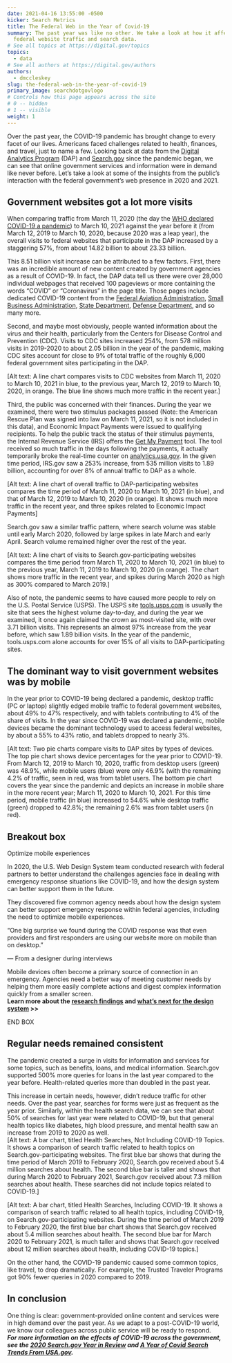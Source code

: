 ```yaml
---
date: 2021-04-16 13:55:00 -0500
kicker: Search Metrics
title: The Federal Web in the Year of Covid-19
summary: The past year was like no other. We take a look at how it affected
  federal website traffic and search data.
# See all topics at https://digital.gov/topics
topics:
  - data
# See all authors at https://digital.gov/authors
authors:
  - dmccleskey
slug: the-federal-web-in-the-year-of-covid-19
primary_image: searchdotgovlogo
# Controls how this page appears across the site
# 0 -- hidden
# 1 -- visible
weight: 1
---
```

Over the past year, the COVID-19 pandemic has brought change to every facet of our lives. Americans faced challenges related to health, finances, and travel, just to name a few. Looking back at data from the [Digital Analytics Program](https://digital.gov/guides/dap/) (DAP) and [Search.gov](https://search.gov/) since the pandemic began, we can see that online government services and information were in demand like never before. Let’s take a look at some of the insights from the public’s interaction with the federal government’s web presence in 2020 and 2021.

## Government websites got a lot more visits

When comparing traffic from March 11, 2020 (the day the [WHO declared COVID-19 a pandemic](https://www.who.int/director-general/speeches/detail/who-director-general-s-opening-remarks-at-the-media-briefing-on-covid-19---11-march-2020)) to March 10, 2021 against the year before it (from March 12, 2019 to March 10, 2020, because 2020 was a leap year), the overall visits to federal websites that participate in the DAP increased by a staggering 57%, from about 14.82 billion to about 23.33 billion.

This 8.51 billion visit increase can be attributed to a few factors. First, there was an incredible amount of new content created by government agencies as a result of COVID-19. In fact, the DAP data tell us there were over 28,000 individual webpages that received 100 pageviews or more containing the words “COVID” or “Coronavirus” in the page title. Those pages include dedicated COVID-19 content from the [Federal Aviation Administration](https://www.faa.gov/coronavirus/), [Small Business Administration](https://www.sba.gov/page/coronavirus-covid-19-small-business-guidance-loan-resources), [State Department](https://travel.state.gov/content/travel/en/traveladvisories/ea/covid-19-information.html), [Defense Department](https://www.defense.gov/Explore/Spotlight/Coronavirus/DOD-Response-Ti-/), and so many more.

Second, and maybe most obviously, people wanted information about the virus and their health, particularly from the Centers for Disease Control and Prevention (CDC). Visits to CDC sites increased 254%, from 578 million visits in 2019-2020 to about 2.05 billion in the year of the pandemic, making CDC sites account for close to 9% of total traffic of the roughly 6,000 federal government sites participating in the DAP.

\[Alt text: A line chart compares visits to CDC websites from March 11, 2020 to March 10, 2021 in blue, to the previous year, March 12, 2019 to March 10, 2020, in orange. The blue line shows much more traffic in the recent year.]

Third, the public was concerned with their finances. During the year we examined, there were two stimulus packages passed (Note: the American Rescue Plan was signed into law on March 11, 2021, so it is not included in this data), and Economic Impact Payments were issued to qualifying recipients. To help the public track the status of their stimulus payments, the Internal Revenue Service (IRS) offers the [Get My Payment](https://www.irs.gov/coronavirus/get-my-payment) tool. The tool received so much traffic in the days following the payments, it actually temporarily broke the real-time counter on [analytics.usa.gov](https://analytics.usa.gov/). In the given time period, IRS.gov saw a 253% increase, from 535 million visits to 1.89 billion, accounting for over 8% of annual traffic to DAP as a whole.

\[Alt text: A line chart of overall traffic to DAP-participating websites compares the time period of March 11, 2020 to March 10, 2021 (in blue), and that of March 12, 2019 to March 10, 2020 (in orange). It shows much more traffic in the recent year, and three spikes related to Economic Impact Payments]

Search.gov saw a similar traffic pattern, where search volume was stable until early March 2020, followed by large spikes in late March and early April. Search volume remained higher over the rest of the year.

\[Alt text: A line chart of visits to Search.gov-participating websites compares the time period from March 11, 2020 to March 10, 2021 (in blue) to the previous year, March 11, 2019 to March 10, 2020 (in orange). The chart shows more traffic in the recent year, and spikes during March 2020 as high as 300% compared to March 2019.]

Also of note, the pandemic seems to have caused more people to rely on the U.S. Postal Service (USPS). The USPS site [tools.usps.com](https://tools.usps.com/) is usually the site that sees the highest volume day-to-day, and during the year we examined, it once again claimed the crown as most-visited site, with over 3.71 billion visits. This represents an almost 97% increase from the year before, which saw 1.89 billion visits. In the year of the pandemic, tools.usps.com alone accounts for over 15% of all visits to DAP-participating sites.

## The dominant way to visit government websites was by mobile

In the year prior to COVID-19 being declared a pandemic, desktop traffic (PC or laptop) slightly edged mobile traffic to federal government websites, about 49% to 47% respectively, and with tablets contributing to 4% of the share of visits. In the year since COVID-19 was declared a pandemic, mobile devices became the dominant technology used to access federal websites, by about a 55% to 43% ratio, and tablets dropped to nearly 3%.

[Alt text: Two pie charts compare visits to DAP sites by types of devices. The top pie chart shows device percentages for the year prior to COVID-19. From March 12, 2019 to March 10, 2020, traffic from desktop users (green) was 48.9%, while mobile users (blue) were only 46.9% (with the remaining 4.2% of traffic, seen in red, was from tablet users. The bottom pie chart covers the year since the pandemic and depicts an increase in mobile share in the more recent year; March 11, 2020 to March 10, 2021. For this time period, mobile traffic (in blue) increased to 54.6% while desktop traffic (green) dropped to 42.8%; the remaining 2.6% was from tablet users (in red).

## Breakout box

Optimize mobile experiences

In 2020, the U.S. Web Design System team conducted research with federal partners to better understand the challenges agencies face in dealing with emergency response situations like COVID-19, and how the design system can better support them in the future.

They discovered five common agency needs about how the design system can better support emergency response within federal agencies, including the need to optimize mobile experiences.

“One big surprise we found during the COVID response was that even providers and first responders are using our website more on mobile than on desktop.”

— From a designer during interviews

Mobile devices often become a primary source of connection in an emergency. Agencies need a better way of meeting customer needs by helping them more easily complete actions and digest complex information quickly from a smaller screen.**\
Learn more about the [research findings](https://designsystem.digital.gov/whats-new/updates/2021/03/01/improving-emergency-response/) and [what’s next for the design system](https://designsystem.digital.gov/whats-new/updates/2021/03/11/whats-next-for-uswds/) >>**

END BOX

## Regular needs remained consistent

The pandemic created a surge in visits for information and services for some topics, such as benefits, loans, and medical information. Search.gov supported 500% more queries for loans in the last year compared to the year before. Health-related queries more than doubled in the past year. 

This increase in certain needs, however, didn’t reduce traffic for other needs. Over the past year, searches for forms were just as frequent as the year prior. Similarly, within the health search data, we can see that about 50% of searches for last year were related to COVID-19, but that general health topics like diabetes, high blood pressure, and mental health saw an increase from 2019 to 2020 as well.\
\[Alt text: A bar chart, titled Health Searches, Not Including COVID-19 Topics. It shows a comparison of search traffic related to health topics on Search.gov-participating websites. The first blue bar shows that during the time period of March 2019 to February 2020, Search.gov received about 5.4 million searches about health. The second blue bar is taller and shows that during March 2020 to February 2021, Search.gov received about 7.3 million searches about health. These searches did not include topics related to COVID-19.]

\[Alt text: A bar chart, titled Health Searches, Including COVID-19. It shows a comparison of search traffic related to all health topics, including COVID-19, on Search.gov-participating websites. During the time period of March 2019 to February 2020, the first blue bar chart shows that Search.gov received about 5.4 million searches about health. The second blue bar for March 2020 to February 2021, is much taller and shows that Search.gov received about 12 million searches about health, including COVID-19 topics.]

On the other hand, the COVID-19 pandemic caused some common topics, like travel, to drop dramatically. For example, the Trusted Traveler Programs got 90% fewer queries in 2020 compared to 2019. 

## In conclusion

One thing is clear: government-provided online content and services were in high demand over the past year. As we adapt to a post-COVID-19 world, we know our colleagues across public service will be ready to respond.**\
*For more information on the effects of COVID-19 across the government, see the [2020 Search.gov Year in Review](https://search.gov/files/2020-annual-review.pdf) and [A Year of Covid Search Trends From USA.gov](https://blog.usa.gov/a-year-of-covid-search-trends-from-usagov).***